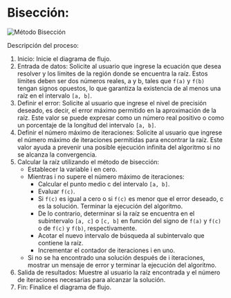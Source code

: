 # Bisección:

![Método Bisección](imagenes/metodo2.png)

Descripción del proceso:
1. Inicio: Inicie el diagrama de flujo.
2. Entrada de datos: Solicite al usuario que ingrese la ecuación que desea resolver y los límites de la región donde se encuentra la raíz. Estos límites deben ser dos números reales, a y b, tales que `f(a)` y `f(b)` tengan signos opuestos, lo que garantiza la existencia de al menos una raíz en el intervalo `[a, b]`.
3. Definir el error: Solicite al usuario que ingrese el nivel de precisión deseado, es decir, el error máximo permitido en la aproximación de la raíz. Este valor se puede expresar como un número real positivo o como un porcentaje de la longitud del intervalo `[a, b]`.
4. Definir el número máximo de iteraciones: Solicite al usuario que ingrese el número máximo de iteraciones permitidas para encontrar la raíz. Este valor ayuda a prevenir una posible ejecución infinita del algoritmo si no se alcanza la convergencia.
5. Calcular la raíz utilizando el método de bisección: 
   * Establecer la variable i en cero.
   * Mientras i no supere el número máximo de iteraciones:
     - Calcular el punto medio c del intervalo `[a, b]`.
     - Evaluar `f(c)`.
     - Si `f(c)` es igual a cero o si `f(c)` es menor que el error deseado, c es la solución. Terminar la         ejecución del algoritmo.
     - De lo contrario, determinar si la raíz se encuentra en el subintervalo `[a, c]` o `[c, b]` en función del signo de `f(a)` y `f(c)` o de `f(c)` y `f(b)`, respectivamente.
     - Acotar el nuevo intervalo de búsqueda al subintervalo que contiene la raíz.
     - Incrementar el contador de iteraciones i en uno.
   * Si no se ha encontrado una solución después de i iteraciones, mostrar un mensaje de error y terminar la ejecución del
    algoritmo.
7. Salida de resultados: Muestre al usuario la raíz encontrada y el número de iteraciones necesarias para alcanzar la solución.
8. Fin: Finalice el diagrama de flujo.
